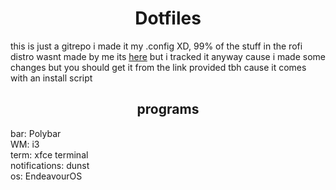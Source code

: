 <h1 align="center">
Dotfiles
</h1>

this is just a gitrepo i made it my .config XD, 99% of the stuff in the rofi distro wasnt made by
me its <a href="https://github.com/adi1090x/rofi">here</a> but i tracked it anyway cause i made some
changes but you should get it from the link provided tbh cause it comes with an install script

<h2 align="center"> programs </h2>

bar: Polybar <br>
WM: i3 <br>
term: xfce terminal <br>
notifications: dunst <br>
os: EndeavourOS <br>
